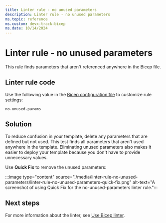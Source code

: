 ```yaml
---
title: Linter rule - no unused parameters
description: Linter rule - no unused parameters
ms.topic: reference
ms.custom: devx-track-bicep
ms.date: 10/14/2024
---
```


# Linter rule - no unused parameters

This rule finds parameters that aren't referenced anywhere in the Bicep file.

## Linter rule code

Use the following value in the [Bicep configuration file](bicep-config-linter.md) to customize rule settings:

`no-unused-params`

## Solution

To reduce confusion in your template, delete any parameters that are defined but not used. This test finds all parameters that aren't used anywhere in the template. Eliminating unused parameters also makes it easier to deploy your template because you don't have to provide unnecessary values.

Use **Quick Fix** to remove the unused parameters:

:::image type="content" source="./media/linter-rule-no-unused-parameters/linter-rule-no-unused-parameters-quick-fix.png" alt-text="A screenshot of using Quick Fix for the no-unused-parameters linter rule.":::

## Next steps

For more information about the linter, see [Use Bicep linter](./linter.md).
